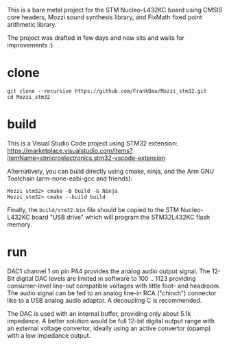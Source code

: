 This is a bare metal project for the STM Nucleo-L432KC board using CMSIS core headers, Mozzi sound synthesis library, and FixMath  fixed point arithmetic library.

The project was drafted in few days and now sits and waits for improvements :)

# clone
```
git clone --recursive https://github.com/FrankBau/Mozzi_stm32.git
cd Mozzi_stm32
```

# build
This is a Visual Studio Code project using STM32 extension: https://marketplace.visualstudio.com/items?itemName=stmicroelectronics.stm32-vscode-extension

Alternatively, you can build directly using cmake, ninja, and the Arm GNU Toolchain (arm-none-eabi-gcc and friends):

```
Mozzi_stm32> cmake -B build -G Ninja
Mozzi_stm32> cmake --build build
```

Finally, the `build/stm32.bin` file should be copied to the STM Nucleo-L432KC board "USB drive" which will program the STM32L432KC flash memory. 

# run

DAC1 channel 1 on pin PA4 provides the analog audio output signal. 
The 12-Bit digital DAC levels are limited in software to 100 .. 1123 providing consumer-level line-out compatible voltages with little foot- and headroom.   
The audio signal can be fed to an analog line-in RCA ("chinch") connector like to a USB analog audio adaptor. A decoupling C is recommended.

The DAC is used with an internal buffer, providing only about 5.1k impedance.
A better solution would be full 12-bit digital output range with an external voltage convertor, ideally using an active convertor (opamp) with a low impedance output.
